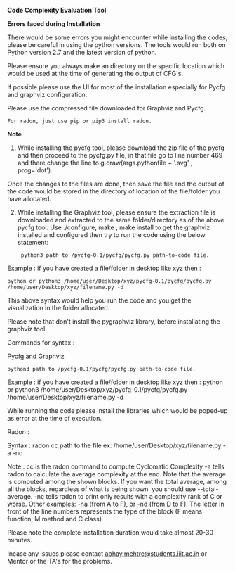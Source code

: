 ﻿**Code Complexity Evaluation Tool**

**Errors faced during Installation**

There would be some errors you might encounter while installing the codes, please be careful in using the python versions. The tools would run both on Python version 2.7 and the latest version of python.

Please ensure you always make an directory on the specific location which would be used at the time of generating the output of CFG's. 

If possible please use the UI for most of the installation especially for Pycfg and graphviz configuration. 

Please use the compressed file downloaded for Graphviz and Pycfg.


	For radon, just use pip or pip3 install radon.

**Note**

1. While installing the pycfg tool, please download the zip file of the pycfg and then proceed to the pycfg.py file, in that file go to line number 469 and there change the line to g.draw(args.pythonfile + '.svg' , prog='dot'). 

Once the changes to the files are done, then save the file and the output of the code would be stored in the directory of location of the file/folder you have allocated.

2. While installing the Graphviz tool, please ensure the extraction file is downloaded and extracted to the same folder/directory as of the above pycfg tool. Use ./configure, make , make install to get the graphviz installed and configured then try to run the code using the below statement:

		python3 path to /pycfg-0.1/pycfg/pycfg.py path-to-code file.
		
Example : if you have created a file/folder in desktop like xyz then : 
		
	python or python3 /home/user/Desktop/xyz/pycfg-0.1/pycfg/pycfg.py /home/user/Desktop/xyz/filename.py -d

This above syntax would help you run the code and you get the visualization in the folder allocated. 

Please note that don't install the pygraphviz library, before installating the graphviz tool.

Commands for syntax :

Pycfg and Graphviz

	python3 path to /pycfg-0.1/pycfg/pycfg.py path-to-code file.
Example : if you have created a file/folder in desktop like xyz then : 
python or python3 /home/user/Desktop/xyz/pycfg-0.1/pycfg/pycfg.py /home/user/Desktop/xyz/filename.py -d

While running the code please install the libraries which would be poped-up as error at the time of execution.

Radon :

Syntax : radon cc path to the file ex: /home/user/Desktop/xyz/filename.py -a -nc

Note :
cc is the radon command to compute Cyclomatic Complexity
-a tells radon to calculate the average complexity at the end. Note that the average is computed among the shown blocks. If you want the total average, among all the blocks, regardless of what is being shown, you should use --total-average.
-nc tells radon to print only results with a complexity rank of C or worse. Other examples: -na (from A to F), or -nd (from D to F).
The letter in front of the line numbers represents the type of the block (F means function, M method and C class)

Please note the complete installation duration would take almost 20-30 minutes.

Incase any issues please contact abhay.mehtre@students.iiit.ac.in or Mentor or the TA's for the problems.


